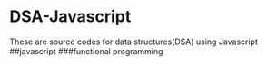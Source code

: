 # DSA-Javascript
These are source codes for data structures(DSA) using Javascript
##javascript
###functional programming
